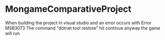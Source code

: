 # MongameComparativeProject
When building the project in visual studio and an error occurs with Error	MSB3073	The command "dotnet tool restore" hit continue anyway the game will run
